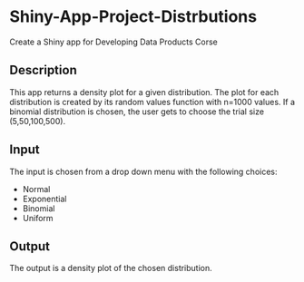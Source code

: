 # Shiny-App-Project-Distrbutions
Create a Shiny app for Developing Data Products Corse

## Description
This app returns a density plot for a given distribution. The plot for each distribution is created by its random values function with n=1000 values. If a binomial distribution is chosen, the user gets to choose the trial size (5,50,100,500).

## Input
The input is chosen from a drop down menu with the following choices:
 - Normal
 - Exponential
 - Binomial
 - Uniform
 
 ## Output
 The output is a density plot of the chosen distribution.
